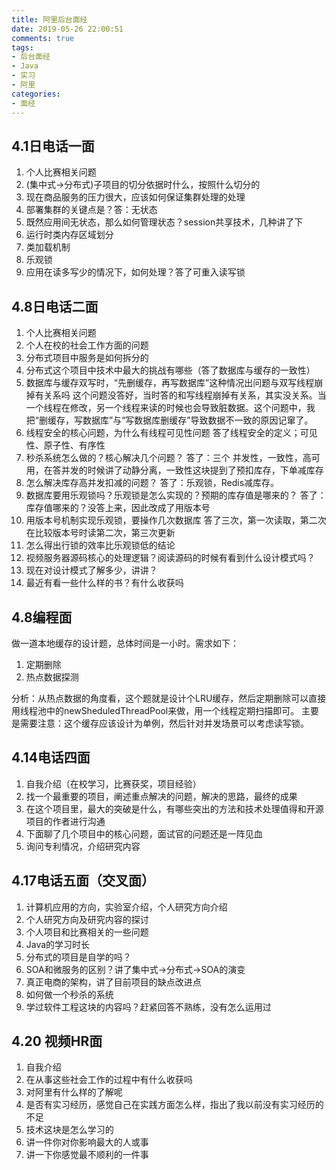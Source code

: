 ```yaml
---
title: 阿里后台面经
date: 2019-05-26 22:00:51
comments: true
tags: 
- 后台面经
- Java
- 实习
- 阿里
categories:
- 面经
---
```


## 4.1日电话一面

1. 个人比赛相关问题
2. (集中式->分布式)子项目的切分依据时什么，按照什么切分的
3. 现在商品服务的压力很大，应该如何保证集群处理的处理
4. 部署集群的关键点是？答：无状态
5. 既然应用间无状态，那么如何管理状态？session共享技术，几种讲了下<!-- more -->
6. 运行时类内存区域划分
7. 类加载机制
8. 乐观锁
9. 应用在读多写少的情况下，如何处理？答了可重入读写锁

## 4.8日电话二面
1.  个人比赛相关问题
2.  个人在校的社会工作方面的问题
3.  分布式项目中服务是如何拆分的
4.  分布式这个项目中技术中最大的挑战有哪些（答了数据库与缓存的一致性）
5.  数据库与缓存双写时，“先删缓存，再写数据库”这种情况出问题与双写线程崩掉有关系吗 
    这个问题没答好，当时答的和写线程崩掉有关系，其实没关系。当一个线程在修改，另一个线程来读的时候也会导致脏数据。这个问题中，我把“删缓存，写数据库”与“写数据库删缓存”导致数据不一致的原因记窜了。
6.  线程安全的核心问题，为什么有线程可见性问题 
    答了线程安全的定义；可见性、原子性、有序性
7.  秒杀系统怎么做的？核心解决几个问题？ 
    答了：三个 并发性，一致性，高可用，在答并发的时候讲了动静分离，一致性这块提到了预扣库存，下单减库存
8.   怎么解决库存高并发扣减的问题？ 
    答了：乐观锁，Redis减库存。
9.   数据库要用乐观锁吗？乐观锁是怎么实现的？预期的库存值是哪来的？ 
    答了：库存值哪来的？没答上来，因此改成了用版本号
10.  用版本号机制实现乐观锁，要操作几次数据库 
    答了三次，第一次读取，第二次在比较版本号时读第二次，第三次更新
11.  怎么得出行锁的效率比乐观锁低的结论
12.  视频服务器源码核心的处理逻辑？阅读源码的时候有看到什么设计模式吗？ 
13.  现在对设计模式了解多少，讲讲？ 
14.  最近有看一些什么样的书？有什么收获吗 

## 4.8编程面
做一道本地缓存的设计题，总体时间是一小时。需求如下：
1. 定期删除
2. 热点数据探测

分析：从热点数据的角度看，这个题就是设计个LRU缓存，然后定期删除可以直接用线程池中的newSheduledThreadPool来做，用一个线程定期扫描即可。
主要是需要注意：这个缓存应该设计为单例，然后针对并发场景可以考虑读写锁。

## 4.14电话四面
1. 自我介绍（在校学习，比赛获奖，项目经验）
2. 找一个最重要的项目，阐述重点解决的问题，解决的思路，最终的成果
3. 在这个项目里，最大的突破是什么，有哪些突出的方法和技术处理值得和开源项目的作者进行沟通
4. 下面聊了几个项目中的核心问题，面试官的问题还是一阵见血 
5. 询问专利情况，介绍研究内容

## 4.17电话五面（交叉面）
1. 计算机应用的方向，实验室介绍，个人研究方向介绍
2. 个人研究方向及研究内容的探讨
3. 个人项目和比赛相关的一些问题
4. Java的学习时长
5. 分布式的项目是自学的吗？
6. SOA和微服务的区别？讲了集中式->分布式->SOA的演变
7. 真正电商的架构，讲了目前项目的缺点改进点
8. 如何做一个秒杀的系统
9. 学过软件工程这块的内容吗？赶紧回答不熟练，没有怎么运用过

## 4.20 视频HR面
1. 自我介绍
2. 在从事这些社会工作的过程中有什么收获吗
3. 对阿里有什么样的了解呢 
4. 是否有实习经历，感觉自己在实践方面怎么样，指出了我以前没有实习经历的不足
5. 技术这块是怎么学习的
6. 讲一件你对你影响最大的人或事
7. 讲一下你感觉最不顺利的一件事


